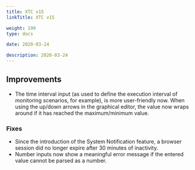 ```yaml
---
title: XTC v15
linkTitle: XTC v15

weight: 199
type: docs

date: 2020-03-24

description: 2020-03-24
---
```


## Improvements
- The time interval input (as used to define the execution interval of monitoring scenarios, for example), is more user-friendly now. When using the up/down arrows in the graphical editor, the value now wraps around if it has reached the maximum/minimum value.
### Fixes
- Since the introduction of the System Notification feature, a browser session did no longer expire after 30 minutes of inactivity.
- Number inputs now show a meaningful error message if the entered value cannot be parsed as a number.
